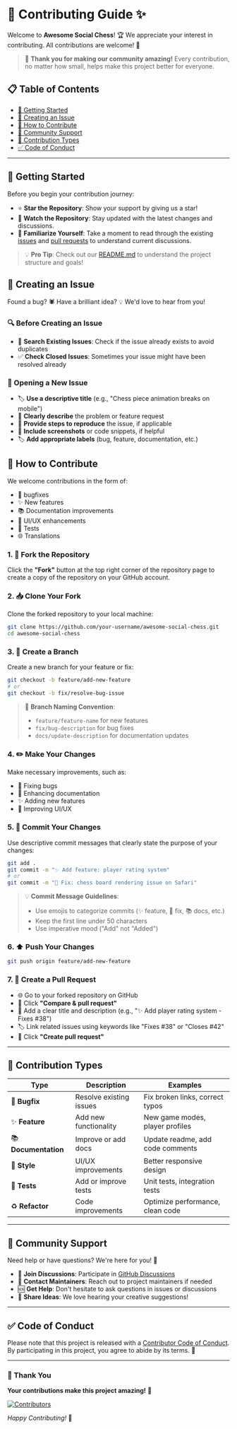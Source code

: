 # 🎉 Contributing Guide ✨

Welcome to **Awesome Social Chess**! 🏆 We appreciate your interest in
contributing. All contributions are welcome! 💖

> 🌟 **Thank you for making our community amazing!** Every contribution,
> no matter how small, helps make this project better for everyone.

## 📋 Table of Contents

- [🚀 Getting Started](#🚀-getting-started)
- [🐛 Creating an Issue](#🐛-creating-an-issue)
- [🤝 How to Contribute](#🤝-how-to-contribute)
- [💬 Community Support](#💬-community-support)
- [🎯 Contribution Types](#🎯-contribution-types)
- [✅ Code of Conduct](#✅-code-of-conduct)

---

## 🚀 Getting Started

Before you begin your contribution journey:

- ⭐ **Star the Repository**: Show your support by giving us a star!
- 👀 **Watch the Repository**: Stay updated with the latest changes and
  discussions.
- 📖 **Familiarize Yourself**: Take a moment to read through the existing
  [issues](https://github.com/brisbanesocialchess/awesome-social-chess/issues)
  and [pull requests](https://github.com/brisbanesocialchess/awesome-social-chess/pulls)
  to understand current discussions.

> 💡 **Pro Tip**: Check out our [README.md](README.md) to understand the
> project structure and goals!

## 🐛 Creating an Issue

Found a bug? 🕷️ Have a brilliant idea? 💡 We'd love to hear from you!

### 🔍 Before Creating an Issue

- 🔎 **Search Existing Issues**: Check if the issue already exists to avoid
  duplicates
- ✅ **Check Closed Issues**: Sometimes your issue might have been resolved
  already

### 📝 Opening a New Issue

- 🏷️ **Use a descriptive title** (e.g., "Chess piece animation breaks on
  mobile")
- 📄 **Clearly describe** the problem or feature request
- 🔄 **Provide steps to reproduce** the issue, if applicable
- 📸 **Include screenshots** or code snippets, if helpful
- 🏷️ **Add appropriate labels** (bug, feature, documentation, etc.)

## 🤝 How to Contribute

We welcome contributions in the form of:

- 🐛 bugfixes
- ✨ New features
- 📚 Documentation improvements
- 🎨 UI/UX enhancements
- 🧪 Tests
- 🌐 Translations

### 1. 🍴 Fork the Repository

Click the **"Fork"** button at the top right corner of the repository page
to create a copy of the repository on your GitHub account.

### 2. 📥 Clone Your Fork

Clone the forked repository to your local machine:

```bash
git clone https://github.com/your-username/awesome-social-chess.git
cd awesome-social-chess
```

### 3. 🌿 Create a Branch

Create a new branch for your feature or fix:

```bash
git checkout -b feature/add-new-feature
# or
git checkout -b fix/resolve-bug-issue
```

> 📌 **Branch Naming Convention**:
>
> - `feature/feature-name` for new features
> - `fix/bug-description` for bug fixes
> - `docs/update-description` for documentation updates

### 4. ✏️ Make Your Changes

Make necessary improvements, such as:

- 🔧 Fixing bugs
- 📖 Enhancing documentation
- ✨ Adding new features
- 🎨 Improving UI/UX

### 5. 📝 Commit Your Changes

Use descriptive commit messages that clearly state the purpose of your
changes:

```bash
git add .
git commit -m "✨ Add feature: player rating system"
# or
git commit -m "🐛 Fix: chess board rendering issue on Safari"
```

> 💡 **Commit Message Guidelines**:
>
> - Use emojis to categorize commits (✨ feature, 🐛 fix, 📚 docs, etc.)
> - Keep the first line under 50 characters
> - Use imperative mood ("Add" not "Added")

### 6. ⬆️ Push Your Changes

```bash
git push origin feature/add-new-feature
```

### 7. 🔄 Create a Pull Request

- 🌐 Go to your forked repository on GitHub
- 🔘 Click **"Compare & pull request"**
- 📝 Add a clear title and description (e.g., "✨ Add player rating system -
  Fixes #38")
- 🏷️ Link related issues using keywords like "Fixes #38" or "Closes #42"
- 🔘 Click **"Create pull request"**

---

## 🎯 Contribution Types

| Type                 | Description             | Examples                         |
| -------------------- | ----------------------- | -------------------------------- |
| 🐛 **Bugfix**        | Resolve existing issues | Fix broken links, correct typos  |
| ✨ **Feature**       | Add new functionality   | New game modes, player profiles  |
| 📚 **Documentation** | Improve or add docs     | Update readme, add code comments |
| 🎨 **Style**         | UI/UX improvements      | Better responsive design         |
| 🧪 **Tests**         | Add or improve tests    | Unit tests, integration tests    |
| ♻️ **Refactor**      | Code improvements       | Optimize performance, clean code |

---

## 💬 Community Support

Need help or have questions? We're here for you! 🤗

- 💬 **Join Discussions**: Participate in
  [GitHub Discussions](https://github.com/brisbanesocialchess/awesome-social-chess/discussions)
- 📧 **Contact Maintainers**: Reach out to project maintainers if needed
- 🆘 **Get Help**: Don't hesitate to ask questions in issues or discussions
- 🌟 **Share Ideas**: We love hearing your creative suggestions!

---

## ✅ Code of Conduct

Please note that this project is released with a
[Contributor Code of Conduct](CODE_OF_CONDUCT.md). By participating in this
project, you agree to abide by its terms. 🤝

---

### 🙏 Thank You

**Your contributions make this project amazing!** 🚀

[![Contributors](https://img.shields.io/github/contributors/brisbanesocialchess/awesome-social-chess?style=for-the-badge&color=brightgreen)](https://github.com/brisbanesocialchess/awesome-social-chess/graphs/contributors)

_Happy Contributing!_ 🎉
